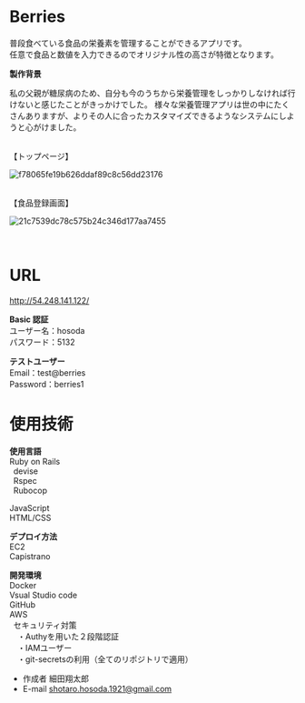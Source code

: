 # Berries

普段食べている食品の栄養素を管理することができるアプリです。<br>
任意で食品と数値を入力できるのでオリジナル性の高さが特徴となります。<br>

**製作背景**<br>

私の父親が糖尿病のため、自分も今のうちから栄養管理をしっかりしなければ行けないと感じたことがきっかけでした。
様々な栄養管理アプリは世の中にたくさんありますが、よりその人に合ったカスタマイズできるようなシステムにしようと心がけました。

<br>
【トップページ】<br>

![f78065fe19b626ddaf89c8c56dd23176](https://user-images.githubusercontent.com/70525516/98930946-b45b5e00-2520-11eb-9bfe-a8a4dc4970e3.jpg)

<br>
【食品登録画面】<br>

![21c7539dc78c575b24c346d177aa7455](https://user-images.githubusercontent.com/70525516/98890610-b94bed80-24df-11eb-8fbc-eb4339ab2b15.png)


<br>

# URL

http://54.248.141.122/ <br>

**Basic 認証**<br>
ユーザー名：hosoda<br>
パスワード：5132<br>

**テストユーザー**<br>
Email：test@berries<br>
Password：berries1<br>

# 使用技術

**使用言語**<br>
Ruby on Rails<br>
&ensp;devise<br>
&ensp;Rspec<br>
&ensp;Rubocop<br>

JavaScript<br>
HTML/CSS<br>

**デプロイ方法**<br>
EC2<br>
Capistrano<br>

**開発環境**<br>
Docker<br>
Vsual Studio code<br>
GitHub<br>
AWS<br>
&ensp;セキュリティ対策<br>
&ensp;&ensp;・Authyを用いた２段階認証<br>
&ensp;&ensp;・IAMユーザー<br>
&ensp;&ensp;・git-secretsの利用（全てのリポジトリで適用）<br>

- 作成者 細田翔太郎<br>
- E-mail shotaro.hosoda.1921@gmail.com<br>
